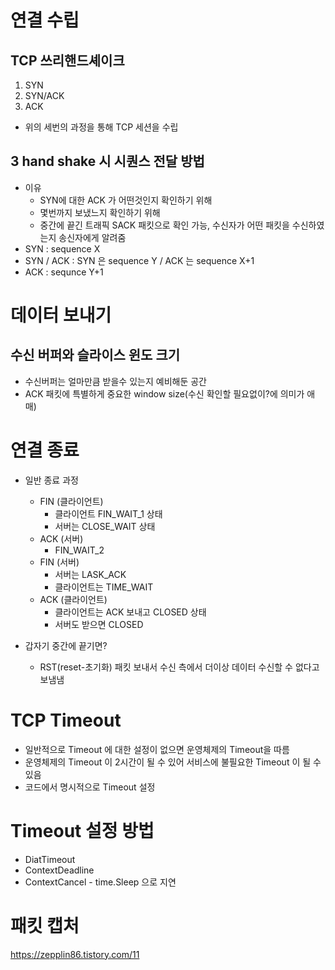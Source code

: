 # 연결 수립
## TCP 쓰리핸드셰이크 
1. SYN
2. SYN/ACK
3. ACK

- 위의 세번의 과정을 통해 TCP 세션을 수립

## 3 hand shake 시 시퀀스 전달 방법 
- 이유 
    - SYN에 대한 ACK 가 어떤것인지 확인하기 위해
    - 몇번까지 보냈느지 확인하기 위해 
    - 중간에 끝긴 트래픽 SACK 패킷으로 확인 가능, 수신자가 어떤 패킷을 수신하였는지 송신자에게 알려줌
- SYN : sequence X
- SYN / ACK : SYN 은 sequence Y / ACK 는 sequence X+1
- ACK : sequnce Y+1

# 데이터 보내기
## 수신 버퍼와 슬라이스 윈도 크기
- 수신버퍼는 얼마만큼 받을수 있는지 예비해둔 공간 
- ACK 패킷에 특별하게 중요한 window size(수신 확인할 필요없이?에 의미가 애매)


# 연결 종료
- 일반 종료 과정
    - FIN (클라이언트)
        - 클라이언트 FIN_WAIT_1 상태
        - 서버는 CLOSE_WAIT 상태
    - ACK (서버)
        - FIN_WAIT_2
    - FIN (서버)
        - 서버는 LASK_ACK
        - 클라이언트는 TIME_WAIT
    - ACK (클라이언트)
        - 클라이언트는 ACK 보내고 CLOSED 상태
        - 서버도 받으면 CLOSED

- 갑자기 중간에 끝기면?
    - RST(reset-초기화) 패킷 보내서 수신 측에서 더이상 데이터 수신할 수 없다고 보냄냄



# TCP Timeout

- 일반적으로 Timeout 에 대한 설정이 없으면 운영체제의 Timeout을 따름
- 운영체제의 Timeout 이 2시간이 될 수 있어 서비스에 불필요한 Timeout 이 될 수 있음
- 코드에서 명시적으로 Timeout 설정


# Timeout 설정 방법
- DiatTimeout
- ContextDeadline
- ContextCancel - time.Sleep 으로 지연

# 패킷 캡처
https://zepplin86.tistory.com/11